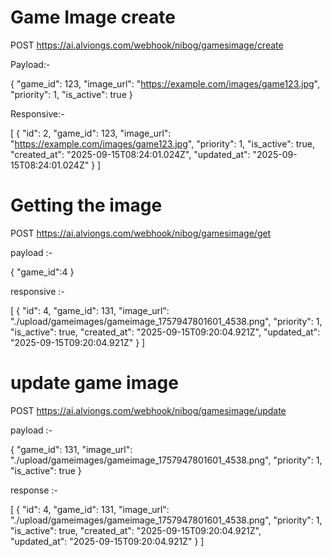 # Game Image create

POST https://ai.alviongs.com/webhook/nibog/gamesimage/create

Payload:-

{
  "game_id": 123,
  "image_url": "https://example.com/images/game123.jpg",
  "priority": 1,
  "is_active": true
}


Responsive:-

[
    {
        "id": 2,
        "game_id": 123,
        "image_url": "https://example.com/images/game123.jpg",
        "priority": 1,
        "is_active": true,
        "created_at": "2025-09-15T08:24:01.024Z",
        "updated_at": "2025-09-15T08:24:01.024Z"
    }
]


# Getting the image

POST https://ai.alviongs.com/webhook/nibog/gamesimage/get

payload :-

{
    "game_id":4
}

responsive :-

[
    {
        "id": 4,
        "game_id": 131,
        "image_url": "./upload/gameimages/gameimage_1757947801601_4538.png",
        "priority": 1,
        "is_active": true,
        "created_at": "2025-09-15T09:20:04.921Z",
        "updated_at": "2025-09-15T09:20:04.921Z"
    }
]



# update game image 

POST https://ai.alviongs.com/webhook/nibog/gamesimage/update

payload :-

{
    "game_id": 131,
    "image_url": "./upload/gameimages/gameimage_1757947801601_4538.png",
    "priority": 1,
    "is_active": true
}

response :-

[
    {
        "id": 4,
        "game_id": 131,
        "image_url": "./upload/gameimages/gameimage_1757947801601_4538.png",
        "priority": 1,
        "is_active": true,
        "created_at": "2025-09-15T09:20:04.921Z",    
        "updated_at": "2025-09-15T09:20:04.921Z"
    }
]





